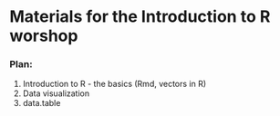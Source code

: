 # Materials for the Introduction to R worshop  

### Plan:  

1. Introduction to R - the basics (Rmd, vectors in R)  
2. Data visualization  
3. data.table  

